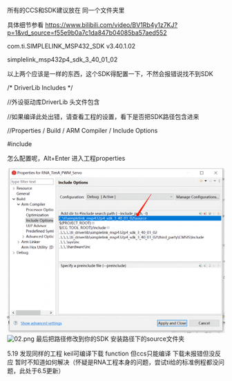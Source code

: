 所有的CCS和SDK建议放在 同一个文件夹里

具体细节参看
https://www.bilibili.com/video/BV1Rb4y1z7KJ?p=1&vd_source=f55e9b0a7c1da847b04085ba57aed552

com.ti.SIMPLELINK_MSP432_SDK v3.40.1.02

simplelink_msp432p4_sdk_3_40_01_02

以上两个应该是一样的东西，这个SDK得配置一下，不然会报错说找不到SDK

/* DriverLib Includes */

//外设驱动库DriverLib 头文件包含

//如果编译此处出错，请查看工程的设置，看下是否把SDK路径包含进来

//Properties / Build / ARM Compiler / Include Options

#include 

怎么配置呢，Alt+Enter 进入工程properties

![01.png](./01.png)
![02.png](./02.png)
最后把路径修改到你的SDK 安装路径下的source文件夹

5.19 发现同样的工程 keil可编译下载 function 但ccs只能编译 下载未报错但没反应 暂时不知道如何解决（怀疑是RNA工程本身的问题，尝试ti给的标准例程都没问题，此处于6.5更新）
